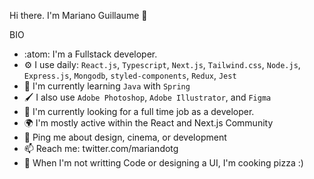 
Hi there. I'm Mariano Guillaume 👋

BIO
- :atom: I'm a Fullstack developer.
- :gear: I use daily: ```React.js```, ```Typescript```, ```Next.js```, ```Tailwind.css```, ```Node.js```, ```Express.js```, ```Mongodb```, ```styled-components```, ```Redux```, ```Jest```
- :test_tube: I'm currently learning ```Java``` with ```Spring```
- :paintbrush: I also use ```Adobe Photoshop```, ```Adobe Illustrator```, and ```Figma```
- :office: I'm currently looking for a full time job as a developer.
- :earth_africa: I'm mostly active within the React and Next.js Community
- :speech_balloon: Ping me about design, cinema, or development
- :mailbox: Reach me: twitter.com/mariandotg
- :pizza: When I'm not writting Code or designing a UI, I'm cooking pizza :)
